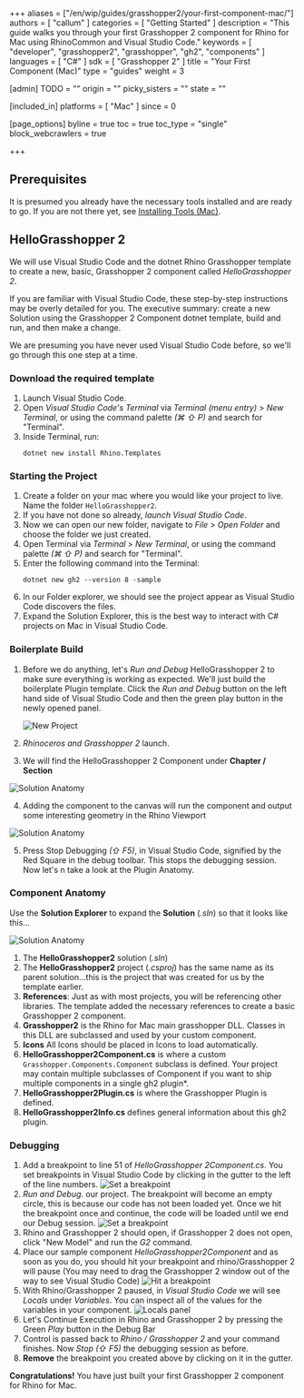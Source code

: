 +++
aliases = ["/en/wip/guides/grasshopper2/your-first-component-mac/"]
authors = [ "callum" ]
categories = [ "Getting Started" ]
description = "This guide walks you through your first Grasshopper 2 component for Rhino for Mac using RhinoCommon and Visual Studio Code."
keywords = [ "developer", "grasshopper2", "grasshopper", "gh2", "components" ]
languages = [ "C#" ]
sdk = [ "Grasshopper 2" ]
title = "Your First Component (Mac)"
type = "guides"
weight = 3

[admin]
TODO = ""
origin = ""
picky_sisters = ""
state = ""

[included_in]
platforms = [ "Mac" ]
since = 0

[page_options]
byline = true
toc = true
toc_type = "single"
block_webcrawlers = true

+++

## Prerequisites

It is presumed you already have the necessary tools installed and are ready to go. If you are not there yet, see [Installing Tools (Mac)](/guides/rhinocommon/installing-tools-mac).

## HelloGrasshopper 2

We will use Visual Studio Code and the dotnet Rhino Grasshopper template to create a new, basic, Grasshopper 2 component called _HelloGrasshopper 2_.

If you are familiar with Visual Studio Code, these step-by-step instructions may be overly detailed for you. The executive summary: create a new Solution using the Grasshopper 2 Component dotnet template, build and run, and then make a change.

We are presuming you have never used Visual Studio Code before, so we'll go through this one step at a time.

### Download the required template

1. Launch Visual Studio Code.
1. Open _Visual Studio Code's Terminal_ via _Terminal (menu entry)_ > _New Terminal_, or using the command palette _(⌘ ⇧ P)_ and search for "Terminal".
1. Inside Terminal, run:
   ```pwsh
   dotnet new install Rhino.Templates
   ```

### Starting the Project

1. Create a folder on your mac where you would like your project to live. Name the folder `HelloGrasshopper2`.
1. If you have not done so already, _launch Visual Studio Code_.
1. Now we can open our new folder, navigate to _File_ > _Open Folder_ and choose the folder we just created.
1. Open Terminal via _Terminal_ > _New Terminal_, or using the command palette _(⌘ ⇧ P)_ and search for "Terminal".
1. Enter the following command into the Terminal:
   ```pwsh
   dotnet new gh2 --version 8 -sample
   ```
1. In our Folder explorer, we should see the project appear as Visual Studio Code discovers the files.
1. Expand the Solution Explorer, this is the best way to interact with C# projects on Mac in Visual Studio Code.

### Boilerplate Build

1. Before we do anything, let's _Run and Debug_ HelloGrasshopper 2 to make sure everything is working as expected. We'll just build the boilerplate Plugin template. Click the _Run and Debug_ button on the left hand side of Visual Studio Code and then the green play button in the newly opened panel.

   ![New Project](/images/gh2/your-first-component-mac-01.png)

1. _Rhinoceros and Grasshopper 2_ launch.
1. We will find the HelloGrasshopper 2 Component under **Chapter / Section**

![Solution Anatomy](/images/gh2/your-first-component-mac-02.png)

4. Adding the component to the canvas will run the component and output some interesting geometry in the Rhino Viewport

![Solution Anatomy](/images/gh2/your-first-component-mac-03.png)

5. Press Stop Debugging _(⇧ F5)_, in Visual Studio Code, signified by the Red Square in the debug toolbar. This stops the debugging session. Now let's n take a look at the Plugin Anatomy.

### Component Anatomy

Use the **Solution Explorer** to expand the **Solution** (_.sln_) so that it looks like this...

![Solution Anatomy](/images/gh2/your-first-component-mac-04.png)

1. The **HelloGrasshopper2** solution (_.sln_)
1. The **HelloGrasshopper2** project (_.csproj_) has the same name as its parent solution...this is the project that was created for us by the template earlier.
1. **References**: Just as with most projects, you will be referencing other libraries. The template added the necessary references to create a basic Grasshopper 2 component.
1. **Grasshopper2** is the Rhino for Mac main grasshopper DLL. Classes in this DLL are subclassed and used by your custom component.
1. **Icons** All Icons should be placed in Icons to load automatically.
1. **HelloGrasshopper2Component.cs** is where a custom `Grasshopper.Components.Component` subclass is defined. Your project may contain multiple subclasses of Component if you want to ship multiple components in a single gh2 plugin*.
1. **HelloGrasshopper2Plugin.cs** is where the Grasshopper Plugin is defined.
1. **HelloGrasshopper2Info.cs** defines general information about this gh2 plugin.

### Debugging

1. Add a breakpoint to line 51 of _HelloGrasshopper 2Component.cs_. You set breakpoints in Visual Studio Code by clicking in the gutter to the left of the line numbers.
   ![Set a breakpoint](/images/gh2/your-first-component-mac-05.png)
1. _Run and Debug_. our project. The breakpoint will become an empty circle, this is because our code has not been loaded yet. Once we hit the breakpoint once and continue, the code will be loaded until we end our Debug session.
   ![Set a breakpoint](/images/gh2/your-first-component-mac-06.png)
1. Rhino and Grasshopper 2 should open, if Grasshopper 2 does not open, click "New Model" and run the _G2_ command.
1. Place our sample component _HelloGrasshopper2Component_ and as soon as you do, you should hit your breakpoint and rhino/Grasshopper 2 will pause (You may need to drag the Grasshopper 2 window out of the way to see Visual Studio Code)
   ![Hit a breakpoint](/images/gh2/your-first-component-mac-07.png)
1. With Rhino/Grasshopper 2 paused, in _Visual Studio Code_ we will see _Locals_ under _Variables_. You can inspect all of the values for the variables in your component.
   ![Locals panel](/images/gh2/your-first-component-mac-08.png)
1. Let's Continue Execution in Rhino and Grasshopper 2 by pressing the Green _Play_ button in the Debug Bar
1. Control is passed back to _Rhino / Grasshopper 2_ and your command finishes. Now _Stop_ _(⇧ F5)_ the debugging session as before.
1. **Remove** the breakpoint you created above by clicking on it in the gutter.

**Congratulations!** You have just built your first Grasshopper 2 component for Rhino for Mac.

<!--
### Adding components

A single gh2 plugin can contain more than one [GH_Component](https://mcneel.github.io/grasshopper-api-docs/api/grasshopper/html/T_Grasshopper 2_Kernel_GH_Component.htm) derived class (and commonly does). Dotnet has support for adding more custom components to your project.

1. Open _Visual Studio Code's Terminal_ via _Terminal (menu entry)_ > _New Terminal_, or using the command palette _(⌘ ⇧ P)_ and search for "Terminal".
1. Inside Terminal, run:

```pwsh
dotnet new ghcomponent -n "NewComponent"
```

1. A new component will appear called _NewComponent_
-->
